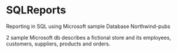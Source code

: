 # SQLReports
Reporting in SQL using Microsoft sample Database Northwind-pubs

2 sample Microsoft db describes a fictional store and
its employees, customers, suppliers, products and orders.
